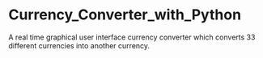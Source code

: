 # Currency_Converter_with_Python
A real time graphical user interface currency converter which converts 33 different currencies into another currency.
